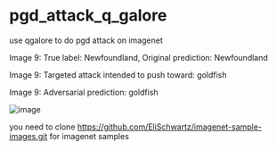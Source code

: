 # pgd_attack_q_galore
use qgalore to do pgd attack on imagenet 

Image 9: True label: Newfoundland, Original prediction: Newfoundland

Image 9: Targeted attack intended to push toward: goldfish

Image 9: Adversarial prediction: goldfish

![image](https://github.com/user-attachments/assets/fd2c33c2-91bd-41ac-9b69-6e2652d730bd)



you need to clone https://github.com/EliSchwartz/imagenet-sample-images.git for imagenet samples 
